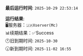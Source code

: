 **最后运行时间**: `2025-10-29 22:53:14`

**运行结果**: <br>
🖥️服务器：`🇯🇵Xserver(Mc)`<br>
📊续期结果：✅Success<br>
🕛️旧到期时间: `2025-10-30`<br>
🕡️新到期时间: `2025-11-02 16:55`<br>
